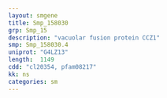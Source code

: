 ```yaml
---
layout: smgene
title: Smp_158030
grp: Smp_15
description: "vacuolar fusion protein CCZ1"
smp: Smp_158030.4
uniprot: "G4LZ13"
length:  1149
cdd: "cl20354, pfam08217"
kk: ns
categories: sm
---
```

